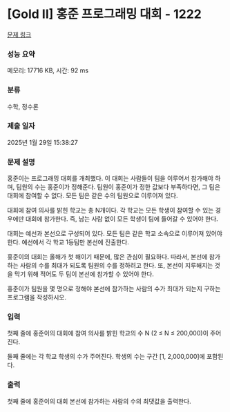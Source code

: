 # [Gold II] 홍준 프로그래밍 대회 - 1222 

[문제 링크](https://www.acmicpc.net/problem/1222) 

### 성능 요약

메모리: 17716 KB, 시간: 92 ms

### 분류

수학, 정수론

### 제출 일자

2025년 1월 29일 15:38:27

### 문제 설명

<p>홍준이는 프로그래밍 대회를 개최했다. 이 대회는 사람들이 팀을 이루어서 참가해야 하며, 팀원의 수는 홍준이가 정해준다. 팀원이 홍준이가 정한 값보다 부족하다면, 그 팀은 대회에 참여할 수 없다. 모든 팀은 같은 수의 팀원으로 이루어져 있다.</p>

<p>대회에 참여 의사를 밝힌 학교는 총 N개이다. 각 학교는 모든 학생이 참여할 수 있는 경우에만 대회에 참가한다. 즉, 남는 사람 없이 모든 학생이 팀에 들어갈 수 있어야 한다.</p>

<p>대회는 예선과 본선으로 구성되어 있다. 모든 팀은 같은 학교 소속으로 이루어져 있어야 한다. 예선에서 각 학교 1등팀만 본선에 진출한다. </p>

<p>홍준이의 대회는 올해가 첫 해이기 때문에, 많은 관심이 필요하다. 따라서, 본선에 참가하는 사람의 수를 최대가 되도록 팀원의 수를 정하려고 한다. 또, 본선이 지루해지는 것을 막기 위해 적어도 두 팀이 본선에 참가할 수 있어야 한다.</p>

<p>홍준이가 팀원을 몇 명으로 정해야 본선에 참가하는 사람의 수가 최대가 되는지 구하는 프로그램을 작성하시오.</p>

### 입력 

 <p>첫째 줄에 홍준이의 대회에 참여 의사를 밝힌 학교의 수 N (2 ≤ N ≤ 200,000)이 주어진다.</p>

<p>둘째 줄에는 각 학교 학생의 수가 주어진다. 학생의 수는 구간 [1, 2,000,000]에 포함된다.</p>

### 출력 

 <p>첫째 줄에 홍준이의 대회 본선에 참가하는 사람의 수의 최댓값을 출력한다.</p>

